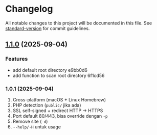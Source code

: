 # Changelog

All notable changes to this project will be documented in this file. See [standard-version](https://github.com/conventional-changelog/standard-version) for commit guidelines.

## [1.1.0](///compare/v1.0.1...v1.1.0) (2025-09-04)


### Features

* add default root directory e9bb0d6
* add function to scan root directory 6f1cd56

### 1.0.1 (2025-09-04)
1. Cross-platform (macOS + Linux Homebrew)
2. PHP detection (`public/` jika ada)
3. SSL self-signed + redirect HTTP → HTTPS
4. Port default 80/443, bisa override dengan `-p`
5. Remove site (`-d`)
6. `--help/-H` untuk usage